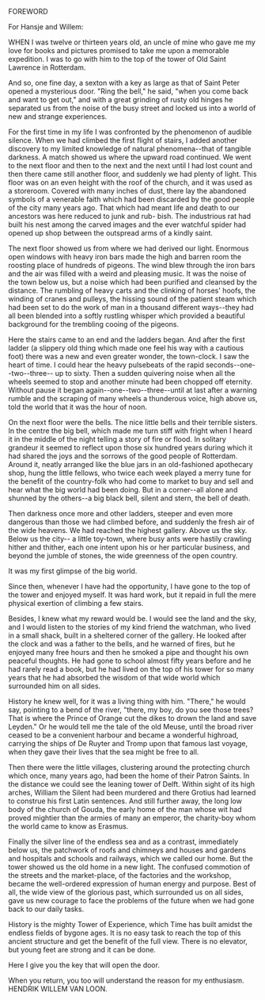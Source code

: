 FOREWORD

For Hansje and Willem:


WHEN I was twelve or thirteen years old, an uncle of
mine who gave me my love for books and pictures promised
to take me upon a memorable expedition. I was to go with
him to the top of the tower of Old Saint Lawrence in Rotterdam.

And so, one fine day, a sexton with a key as large as that
of Saint Peter opened a mysterious door. "Ring the bell,"
he said, "when you come back and want to get out," and with
a great grinding of rusty old hinges he separated us from the
noise of the busy street and locked us into a world of new and
strange experiences.

For the first time in my life I was confronted by the phenomenon
of audible silence. When we had climbed the first
flight of stairs, I added another discovery to my limited
knowledge of natural phenomena--that of tangible darkness. A
match showed us where the upward road continued. We went
to the next floor and then to the next and the next until I had
lost count and then there came still another floor, and suddenly
we had plenty of light. This floor was on an even height with
the roof of the church, and it was used as a storeroom. Covered
with many inches of dust, there lay the abandoned symbols
of a venerable faith which had been discarded by the good
people of the city many years ago. That which had meant life
and death to our ancestors was here reduced to junk and rub-
bish. The industrious rat had built his nest among the carved
images and the ever watchful spider had opened up shop between
the outspread arms of a kindly saint.

The next floor showed us from where we had derived our
light. Enormous open windows with heavy iron bars made
the high and barren room the roosting place of hundreds of
pigeons. The wind blew through the iron bars and the air was
filled with a weird and pleasing music. It was the noise of the
town below us, but a noise which had been purified and cleansed
by the distance. The rumbling of heavy carts and the clinking
of horses' hoofs, the winding of cranes and pulleys, the hissing
sound of the patient steam which had been set to do the work
of man in a thousand different ways--they had all been
blended into a softly rustling whisper which provided a beautiful
background for the trembling cooing of the pigeons.

Here the stairs came to an end and the ladders began. And
after the first ladder (a slippery old thing which made one feel
his way with a cautious foot) there was a new and even greater
wonder, the town-clock. I saw the heart of time. I could hear
the heavy pulsebeats of the rapid seconds--one--two--three--
up to sixty. Then a sudden quivering noise when all the wheels
seemed to stop and another minute had been chopped off eternity.
Without pause it began again--one--two--three--until
at last after a warning rumble and the scraping of many wheels
a thunderous voice, high above us, told the world that it was
the hour of noon.

On the next floor were the bells. The nice little bells and
their terrible sisters. In the centre the big bell, which made
me turn stiff with fright when I heard it in the middle of the
night telling a story of fire or flood. In solitary grandeur it
seemed to reflect upon those six hundred years during which
it had shared the joys and the sorrows of the good people of
Rotterdam. Around it, neatly arranged like the blue jars in
an old-fashioned apothecary shop, hung the little fellows, who
twice each week played a merry tune for the benefit of the
country-folk who had come to market to buy and sell and hear
what the big world had been doing. But in a corner--all alone
and shunned by the others--a big black bell, silent and stern,
the bell of death.

Then darkness once more and other ladders, steeper and
even more dangerous than those we had climbed before, and
suddenly the fresh air of the wide heavens. We had reached
the highest gallery. Above us the sky. Below us the city--
a little toy-town, where busy ants were hastily crawling hither
and thither, each one intent upon his or her particular business,
and beyond the jumble of stones, the wide greenness of the
open country.

It was my first glimpse of the big world.

Since then, whenever I have had the opportunity, I have
gone to the top of the tower and enjoyed myself. It was hard
work, but it repaid in full the mere physical exertion of climbing
a few stairs.

Besides, I knew what my reward would be. I would see the
land and the sky, and I would listen to the stories of my kind
friend the watchman, who lived in a small shack, built in a
sheltered corner of the gallery. He looked after the clock
and was a father to the bells, and he warned of fires, but he
enjoyed many free hours and then he smoked a pipe and
thought his own peaceful thoughts. He had gone to school almost
fifty years before and he had rarely read a book, but he
had lived on the top of his tower for so many years that he had
absorbed the wisdom of that wide world which surrounded him
on all sides.

History he knew well, for it was a living thing with him.
"There," he would say, pointing to a bend of the river, "there,
my boy, do you see those trees? That is where the Prince of
Orange cut the dikes to drown the land and save Leyden."
Or he would tell me the tale of the old Meuse, until the broad
river ceased to be a convenient harbour and became a wonderful
highroad, carrying the ships of De Ruyter and Tromp upon
that famous last voyage, when they gave their lives that the
sea might be free to all.

Then there were the little villages, clustering around the
protecting church which once, many years ago, had been the
home of their Patron Saints. In the distance we could see the
leaning tower of Delft. Within sight of its high arches,
William the Silent had been murdered and there Grotius had
learned to construe his first Latin sentences. And still further
away, the long low body of the church of Gouda, the early home
of the man whose wit had proved mightier than the armies of
many an emperor, the charity-boy whom the world came to
know as Erasmus.

Finally the silver line of the endless sea and as a contrast,
immediately below us, the patchwork of roofs and chimneys
and houses and gardens and hospitals and schools and railways,
which we called our home. But the tower showed us
the old home in a new light. The confused commotion of the
streets and the market-place, of the factories and the workshop,
became the well-ordered expression of human energy
and purpose. Best of all, the wide view of the glorious past,
which surrounded us on all sides, gave us new courage to face
the problems of the future when we had gone back to our daily
tasks.

History is the mighty Tower of Experience, which Time
has built amidst the endless fields of bygone ages. It is no easy
task to reach the top of this ancient structure and get the benefit
of the full view. There is no elevator, but young feet are
strong and it can be done.

Here I give you the key that will open the door.

When you return, you too will understand the reason for
my enthusiasm.
                                   HENDRIK WILLEM VAN LOON.
